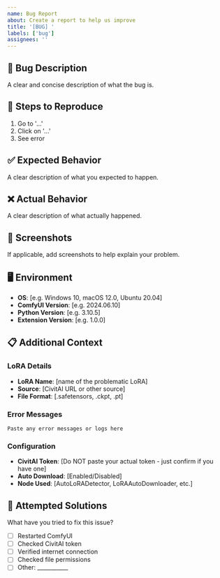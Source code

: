 ```yaml
---
name: Bug Report
about: Create a report to help us improve
title: '[BUG] '
labels: ['bug']
assignees: ''
---
```


## 🐛 Bug Description

A clear and concise description of what the bug is.

## 🔄 Steps to Reproduce

1. Go to '...'
2. Click on '...'
3. See error

## ✅ Expected Behavior

A clear description of what you expected to happen.

## ❌ Actual Behavior

A clear description of what actually happened.

## 📸 Screenshots

If applicable, add screenshots to help explain your problem.

## 🖥️ Environment

- **OS**: [e.g. Windows 10, macOS 12.0, Ubuntu 20.04]
- **ComfyUI Version**: [e.g. 2024.06.10]
- **Python Version**: [e.g. 3.10.5]
- **Extension Version**: [e.g. 1.0.0]

## 📋 Additional Context

### LoRA Details
- **LoRA Name**: [name of the problematic LoRA]
- **Source**: [CivitAI URL or other source]
- **File Format**: [.safetensors, .ckpt, .pt]

### Error Messages
```
Paste any error messages or logs here
```

### Configuration
- **CivitAI Token**: [Do NOT paste your actual token - just confirm if you have one]
- **Auto Download**: [Enabled/Disabled]
- **Node Used**: [AutoLoRADetector, LoRAAutoDownloader, etc.]

## 🔧 Attempted Solutions

What have you tried to fix this issue?

- [ ] Restarted ComfyUI
- [ ] Checked CivitAI token
- [ ] Verified internet connection
- [ ] Checked file permissions
- [ ] Other: ___________
